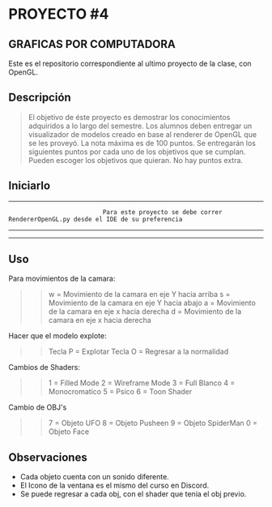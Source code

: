 # PROYECTO #4
## GRAFICAS POR COMPUTADORA

Este es el repositorio correspondiente al ultimo proyecto de la clase, con OpenGL.

## Descripción
>El objetivo de éste proyecto es demostrar los conocimientos adquiridos a lo largo del semestre.
>Los alumnos deben entregar un visualizador de modelos creado en base al renderer de OpenGL que se les proveyó.
>La nota máxima es de 100 puntos. Se entregarán los siguientes puntos por cada uno de los objetivos que se cumplan. Pueden escoger los objetivos que quieran. No hay puntos extra.

## Iniciarlo
__________________________________________________________________________________
                              Para este proyecto se debe correr RendererOpenGL.py desde el IDE de su preferencia
__________________________________________________________________________________
----------------------------------------------------------------------------------
## Uso
Para movimientos de la camara: 
>> w = Movimiento de la camara en eje Y hacia arriba
>> s = Movimiento de la camara en eje Y hacia abajo
>> a = Movimiento de la camara en eje x hacia derecha 
>> d = Movimiento de la camara en eje x hacia derecha 

Hacer que el modelo explote: 
>> Tecla P = Explotar 
>> Tecla O = Regresar a la normalidad 

Cambios de Shaders:
>> 1 = Filled Mode
>> 2 = Wireframe Mode
>> 3 = Full Blanco
>> 4 = Monocromatico
>> 5 = Psico 
>> 6 = Toon Shader

Cambio de OBJ's
>> 7 = Objeto UFO 
>> 8 = Objeto Pusheen
>> 9 = Objeto SpiderMan
>> 0 = Objeto Face

## Observaciones 
- Cada objeto cuenta con un sonido diferente.  
- El Icono de la ventana es el mismo del curso en Discord.  
- Se puede regresar a cada obj, con el shader que tenia el obj previo.
